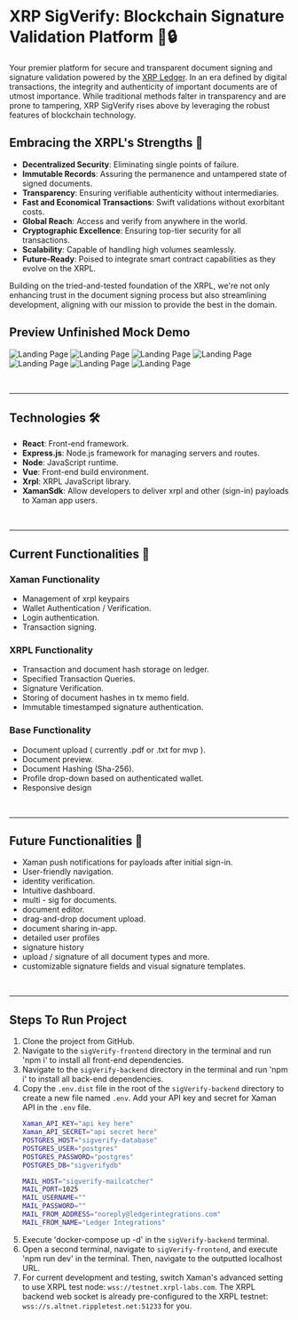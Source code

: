# XRP SigVerify: Blockchain Signature Validation Platform 📜🔒

Your premier platform for secure and transparent document signing and signature validation powered by the [XRP Ledger](https://xrpl.org). In an era defined by digital transactions, the integrity and authenticity of important documents are of utmost importance. While traditional methods falter in transparency and are prone to tampering, XRP SigVerify rises above by leveraging the robust features of blockchain technology.

## Embracing the XRPL's Strengths 💪

- **Decentralized Security**: Eliminating single points of failure.
- **Immutable Records**: Assuring the permanence and untampered state of signed documents.
- **Transparency**: Ensuring verifiable authenticity without intermediaries.
- **Fast and Economical Transactions**: Swift validations without exorbitant costs.
- **Global Reach**: Access and verify from anywhere in the world.
- **Cryptographic Excellence**: Ensuring top-tier security for all transactions.
- **Scalability**: Capable of handling high volumes seamlessly.
- **Future-Ready**: Poised to integrate smart contract capabilities as they evolve on the XRPL.

Building on the tried-and-tested foundation of the XRPL, we're not only enhancing trust in the document signing process but also streamlining development, aligning with our mission to provide the best in the domain.

## Preview Unfinished Mock Demo

![Landing Page](./sigVerify-frontend/src/assets/homePage_demo.png)
![Landing Page](./sigVerify-frontend/src/assets/loginPage_demo.png)
![Landing Page](./sigVerify-frontend/src/assets/loginPageQr_demo.png)
![Landing Page](./sigVerify-frontend/src/assets/pdfUpload.png)
![Landing Page](./sigVerify-frontend/src/assets/signUploadedDoc_demo.png)
![Landing Page](./sigVerify-frontend/src/assets/accountSignatures_demo.png)
![Landing Page](./sigVerify-frontend/src/assets/verifySignaturesPage_demo.png)


<br />
<hr>

## Technologies 🛠

- **React**: Front-end framework.
- **Express.js**: Node.js framework for managing servers and routes.
- **Node**: JavaScript runtime.
- **Vue**: Front-end build environment.
- **Xrpl**: XRPL JavaScript library.
- **XamanSdk**: Allow developers to deliver xrpl and other (sign-in) payloads to Xaman app users.

<br />
<hr>

## Current Functionalities 🌟

### Xaman Functionality
- Management of xrpl keypairs
- Wallet Authentication / Verification.
- Login authentication.
- Transaction signing.

### XRPL Functionality
- Transaction and document hash storage on ledger.
- Specified Transaction Queries.
- Signature Verification.
- Storing of document hashes in tx memo field.
- Immutable timestamped signature authentication.

### Base Functionality
- Document upload ( currently .pdf or .txt for mvp ).
- Document preview.
- Document Hashing (Sha-256).
- Profile drop-down based on authenticated wallet.
- Responsive design

<br />
<hr>

## Future Functionalities 🔮
- Xaman push notifications for payloads after initial sign-in.
- User-friendly navigation.
- identity verification.
- Intuitive dashboard.
- multi - sig for documents.
- document editor.
- drag-and-drop document upload.
- document sharing in-app.
- detailed user profiles
- signature history
- upload / signature of all document types and more.
- customizable signature fields and visual signature templates.

<br />
<hr>

## Steps To Run Project

1. Clone the project from GitHub.
2. Navigate to the `sigVerify-frontend` directory in the terminal and run 'npm i' to install all front-end dependencies.
3. Navigate to the `sigVerify-backend` directory in the terminal and run 'npm i' to install all back-end dependencies.
4. Copy the `.env.dist` file in the root of the `sigVerify-backend` directory to create a new file named `.env`. Add your API key and secret for Xaman API in the `.env` file. <br />
   ```bash
   Xaman_API_KEY="api key here"
   Xaman_API_SECRET="api secret here"
   POSTGRES_HOST="sigverify-database"
   POSTGRES_USER="postgres"
   POSTGRES_PASSWORD="postgres"
   POSTGRES_DB="sigverifydb"

   MAIL_HOST="sigverify-mailcatcher"
   MAIL_PORT=1025
   MAIL_USERNAME=""
   MAIL_PASSWORD=""
   MAIL_FROM_ADDRESS="noreply@ledgerintegrations.com"
   MAIL_FROM_NAME="Ledger Integrations"
   ```
5. Execute 'docker-compose up -d' in the `sigVerify-backend` terminal.
6. Open a second terminal, navigate to `sigVerify-frontend`, and execute 'npm run dev' in the terminal. Then, navigate to the outputted localhost URL.
7. For current development and testing, switch Xaman's advanced setting to use XRPL test node: `wss://testnet.xrpl-labs.com`. The XRPL backend web socket is already pre-configured to the XRPL testnet: `wss://s.altnet.rippletest.net:51233` for you.


